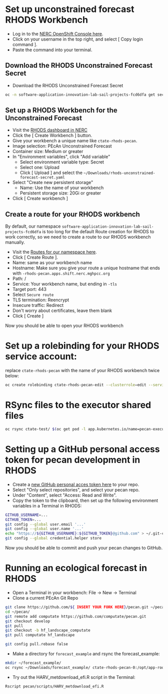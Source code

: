 # Set up unconstrained forecast RHODS Workbench

- Log in to the [NERC OpenShift Console here](https://console.apps.shift.nerc.mghpcc.org). 
- Click on your username in the top right, and select [ Copy login command ]. 
- Paste the command into your terminal. 

## Download the RHODS Unconstrained Forecast Secret

- Download the RHODS Unconstrained Forecast Secret

```bash
oc -n software-application-innovation-lab-sail-projects-fcd6dfa get secret/rhods-unconstrained-forecast -o yaml > ~/Downloads/rhods-unconstrained-forecast-secret.yaml
```

## Set up a RHODS Workbench for the Unconstrained Forecast

- Visit the [RHODS dashboard in NERC](https://rhods-dashboard-redhat-ods-applications.apps.shift.nerc.mghpcc.org/projects/software-application-innovation-lab-sail-projects-fcd6dfa)
- Click the [ Create Workbench ] button. 
- Give your workbench a unique name like `ctate-rhods-pecan`. 
- Image selection: PEcAn Unconstrained Forecast
- Container size: Medium or greater
- In "Environment variables", click "Add variable"
  - Select environment variable type: Secret
  - Select one: Upload
  - Click [ Upload ] and select the `~/Downloads/rhods-unconstrained-forecast-secret.yaml`
- Select "Create new persistent storage"
  - Name: Use the name of your workbench
  - Persistent storage size: 20Gi or greater
- Click [ Create workbench ]

## Create a route for your RHODS workbench

By default, our namespace `software-application-innovation-lab-sail-projects-fcd6dfa` is too long for the default Route creation for RHODS to work correctly, 
so we need to create a route to our RHODS workbench manually. 

- Visit the [Routes for our namespace here](https://console.apps.shift.nerc.mghpcc.org/k8s/ns/software-application-innovation-lab-sail-projects-fcd6dfa/route.openshift.io~v1~Route). 
- Click [ Create Route ]. 
- Name: same as your workbench name
- Hostname: Make sure you give your route a unique hostname that ends with `-rhods-pecan.apps.shift.nerc.mghpcc.org`
- Path: /
- Service: Your workbench name, but ending in `-tls`
- Target port: 443
- Select `Secure route`
- TLS termination: Reencrypt
- Insecure traffic: Redirect
- Don't worry about certificates, leave them blank
- Click [ Create ]

Now you should be able to open your RHODS workbench

# Set up a rolebinding for your RHODS service account: 

replace `ctate-rhods-pecan` with the name of your RHODS workbench twice below: 

```bash
oc create rolebinding ctate-rhods-pecan-edit --clusterrole=edit --serviceaccount=software-application-innovation-lab-sail-projects-fcd6dfa:ctate-rhods-pecan
```

# RSync files to the executor shared files

```bash
oc rsync ctate-test/ $(oc get pod -l app.kubernetes.io/name=pecan-executor -o name):/data/ctate-test/
```

# Setting up a GitHub personal access token for pecan development in RHODS

- Create a [new GitHub personal acces token here](https://github.com/settings/personal-access-tokens/new) to your repo. 
- Select "Only select repositories", and select your pecan repo. 
- Under "Content", select "Access: Read and Write". 
- Copy the token to the clipboard, then set up the following environment variables in a Terminal in RHODS: 

```bash
GITHUB_USERNAME=...
GITHUB_TOKEN=...
git config --global user.email '...'
git config --global user.name '...'
echo "https://${GITHUB_USERNAME}:${GITHUB_TOKEN}@github.com" > ~/.git-credentials
git config --global credential.helper store
```

Now you should be able to commit and push your pecan changes to GitHub. 

# Running an ecological forecast in RHODS

- Open a Terminal in your workbench: File -> New -> Terminal
- Clone a current PEcAn Git Repo

```bash
git clone https://github.com/${ INSERT YOUR FORK HERE}/pecan.git ~/pecan
cd ~/pecan/
git remote add computate https://github.com/computate/pecan.git
git checkout develop
git pull
git checkout -b hf_landscape_computate
git pull computate hf_landscape

git config pull.rebase false
```

- Make a directory for `forecast_example` and rsync the forecast_example: 

```bash
mkdir ~/forecast_example/
oc rsync ~/Downloads/forecast_example/ ctate-rhods-pecan-0:/opt/app-root/src/forecast_example/
```

- Try out the HARV_metdownload_efi.R script in the Terminal: 

```bash
Rscript pecan/scripts/HARV_metdownload_efi.R
```

